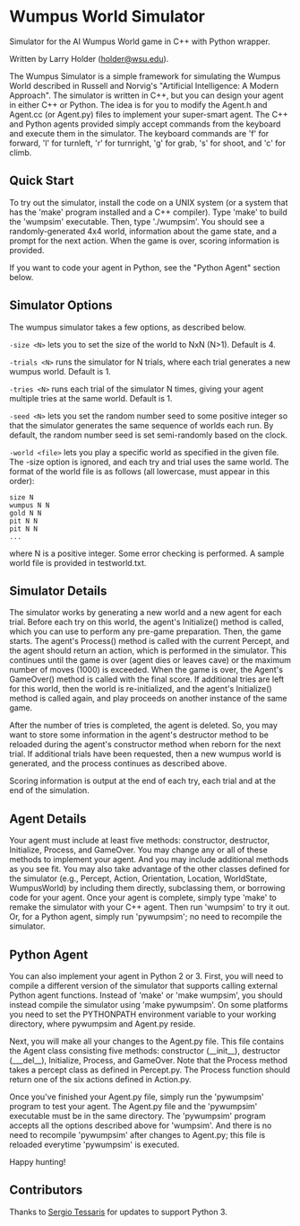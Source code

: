 # Wumpus World Simulator

Simulator for the AI Wumpus World game in C++ with Python wrapper.

Written by Larry Holder (holder@wsu.edu).

The Wumpus Simulator is a simple framework for simulating the Wumpus World
described in Russell and Norvig's "Artificial Intelligence: A Modern
Approach". The simulator is written in C++, but you can design your agent in
either C++ or Python. The idea is for you to modify the Agent.h and Agent.cc
(or Agent.py) files to implement your super-smart agent. The C++ and Python agents
provided simply accept commands from the keyboard and execute them in the
simulator.  The keyboard commands are 'f' for forward, 'l' for turnleft, 'r'
for turnright, 'g' for grab, 's' for shoot, and 'c' for climb.

## Quick Start

To try out the simulator, install the code on a UNIX system (or a system that
has the 'make' program installed and a C++ compiler). Type 'make' to build the
'wumpsim' executable. Then, type './wumpsim'. You should see a
randomly-generated 4x4 world, information about the game state, and a prompt
for the next action. When the game is over, scoring information is provided.

If you want to code your agent in Python, see the "Python Agent" section below.

Simulator Options
-----------------

The wumpus simulator takes a few options, as described below.

`-size <N>` lets you to set the size of the world to NxN (N>1). Default is 4.

`-trials <N>` runs the simulator for N trials, where each trial generates a new
wumpus world. Default is 1.

`-tries <N>` runs each trial of the simulator N times, giving your agent
multiple tries at the same world. Default is 1.

`-seed <N>` lets you set the random number seed to some positive integer so that
the simulator generates the same sequence of worlds each run. By default, the
random number seed is set semi-randomly based on the clock.

`-world <file>` lets you play a specific world as specified in the given file.
The -size option is ignored, and each try and trial uses the same world. The
format of the world file is as follows (all lowercase, must appear in this
order):

```
size N
wumpus N N
gold N N
pit N N
pit N N
...

```
where N is a positive integer. Some error checking is performed. A sample
world file is provided in testworld.txt.

## Simulator Details

The simulator works by generating a new world and a new agent for each trial.
Before each try on this world, the agent's Initialize() method is called, which
you can use to perform any pre-game preparation. Then, the game starts.  The
agent's Process() method is called with the current Percept, and the agent
should return an action, which is performed in the simulator. This continues
until the game is over (agent dies or leaves cave) or the maximum number of
moves (1000) is exceeded. When the game is over, the Agent's GameOver() method
is called with the final score. If additional tries are left for this world,
then the world is re-initialized, and the agent's Initialize() method is called
again, and play proceeds on another instance of the same game.

After the number of tries is completed, the agent is deleted. So, you may want
to store some information in the agent's destructor method to be reloaded
during the agent's constructor method when reborn for the next trial. If
additional trials have been requested, then a new wumpus world is generated,
and the process continues as described above.

Scoring information is output at the end of each try, each trial and at the end
of the simulation.

## Agent Details

Your agent must include at least five methods: constructor, destructor,
Initialize, Process, and GameOver. You may change any or all of these methods
to implement your agent. And you may include additional methods as you see fit.
You may also take advantage of the other classes defined for the simulator
(e.g., Percept, Action, Orientation, Location, WorldState, WumpusWorld) by
including them directly, subclassing them, or borrowing code for your agent.
Once your agent is complete, simply type 'make' to remake the simulator with
your C++ agent. Then run 'wumpsim' to try it out. Or, for a Python agent,
simply run 'pywumpsim'; no need to recompile the simulator.

## Python Agent

You can also implement your agent in Python 2 or 3. First, you will need to
compile a different version of the simulator that supports calling external
Python agent functions. Instead of 'make' or 'make wumpsim', you should instead
compile the simulator using 'make pywumpsim'.  On some platforms you need to
set the PYTHONPATH environment variable to your working directory, where
pywumpsim and Agent.py reside.

Next, you will make all your changes to the Agent.py file. This file contains
the Agent class consisting five methods: constructor (\_\_init\_\_), destructor
(\_\__del\_\_), Initialize, Process, and GameOver.  Note that the Process
method takes a percept class as defined in Percept.py.  The Process function
should return one of the six actions defined in Action.py.

Once you've finished your Agent.py file, simply run the 'pywumpsim' program
to test your agent. The Agent.py file and the 'pywumpsim' executable must be
in the same directory. The 'pywumpsim' program accepts all the options
described above for 'wumpsim'. And there is no need to recompile 'pywumpsim'
after changes to Agent.py; this file is reloaded everytime 'pywumpsim' is
executed.

Happy hunting!

## Contributors

Thanks to [Sergio Tessaris](https://github.com/stessaris) for updates to support Python 3.

